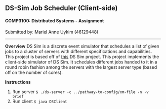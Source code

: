 ## **DS-Sim Job Scheduler (Client-side)**
#### COMP3100: Distributed Systems - Assignment 
Submitted by: Mariel Anne Uykim (46129448)

---
**Overview**
DS Sim is a discrete event simulator that schedules a list of given jobs to a cluster of servers with different specifications and capabilities. This project is based off of [this](https://github.com/distsys-MQ/ds-sim) DS Sim project. This project implements the client-side simulator of DS Sim. It schedules different jobs handed to it in a round robin fashion among the servers with the largest server type (based off on the number of cores). 

**Instructions**
1. Run server `$ ./ds-server -c ../pathway-to-config/xm-file -n -v brief` 
2. Run client `$ java DSClient`




